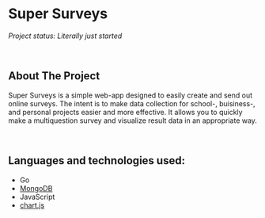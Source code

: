 # Super Surveys

_Project status: Literally just started_

<br>

## About The Project

Super Surveys is a simple web-app designed to easily create and send out online surveys. The intent is to make data collection for school-, buisiness-, and personal projects easier and more effective. It allows you to quickly make a multiquestion survey and visualize result data in an appropriate way.

<br>

## Languages and technologies used:

- Go
- [MongoDB](https://www.mongodb.com/)
- JavaScript
- [chart.js](https://www.chartjs.org/)

<br>

<!-- ## Contribution

Any and all contributions are welcome! Follow the steps below to get the project set up on your pc:

<br>

- Have Go installed on your device (https://golang.org/dl/)
- Install the following Go modules:
  - github.com/google/uuid
  - github.com/gorilla/securecookie
  - github.com/joho/godotenv
  - go.mongodb.org/mongo-driver
- Set up an new MongoDB database with a `users` and `surveys` collection
- Fill out the `.env_template` file with the correct keys and rename it to `.env`

<br>

Everything should be up and running once you have completed the steps above. Make sure you follow the guidelines in `code_formatting.md`. -->
